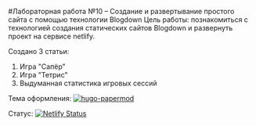 #Лабораторная работа №10 – Создание и развертывание простого сайта с помощью технологии Blogdown
Цель работы: познакомиться с технологией создания статических сайтов Blogdown и развернуть проект на сервисе netlify.

Создано 3 статьи:
1. Игра "Сапёр"
2. Игра "Тетрис"
3. Выдуманная статистика игровых сессий

Тема оформления: 
[![hugo-papermod](https://img.shields.io/badge/Hugo--Themes-@PaperMod-blue)](https://themes.gohugo.io/themes/hugo-papermod/)

Статус:
[![Netlify Status](https://api.netlify.com/api/v1/badges/fc74a6bf-30e7-4d0b-bcc9-668ecdc98ddb/deploy-status)](https://app.netlify.com/sites/singular-druid-c3ba94/deploys)
